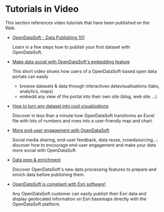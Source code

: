 # Tutorials in Video

This section references video tutorials that have been published on the Web.

* [OpenDataSoft - Data Publishing 101](https://www.youtube.com/watch?v=TddTqDmeERc)

  Learn in a few steps how to publish your first dataset with OpenDataSoft.
  
* [Make data social with OpenDataSoft's embedding feature](https://www.youtube.com/watch?v=tMMRZLPHbRE)

  This short video shows how users of a OpenDataSoft-based open data portals can easily
   * browse datasets & data through interactives datavisualisations (tabs, analytics, maps)
   * embedd any view of the portal into their own site (blog, web site ...)
   
* [How to turn any dataset into cool visualizations](https://www.youtube.com/watch?v=uhZ1FcPNXAY)

  Discover in less than a minute how OpenDataSoft transforms an Excel file with lots of numbers and rows into a user-friendly map and chart.
  
* [More end-user engagement with OpenDataSoft](https://www.youtube.com/watch?v=KBTzH5_sELI)

  Social media sharing, end-user feedback, data reuse, crowdsourcing...: discover how to encourage end-user engagement and make your data more social with OpenDataSoft.
  
* [Data prep & enrichment](https://www.youtube.com/watch?v=jCAJIELUpAU)

  Discover OpenDataSoft's new data processing features to prepare and enrich data before publishing them.
  
* [OpenDataSoft is compliant with Esri software!](https://www.youtube.com/watch?v=_MPCFPLA1eE)

  Any OpenDataSoft customer can easily publish their Esri data and display geolocated information on Esri basemaps directly with the OpenDataSoft platform.